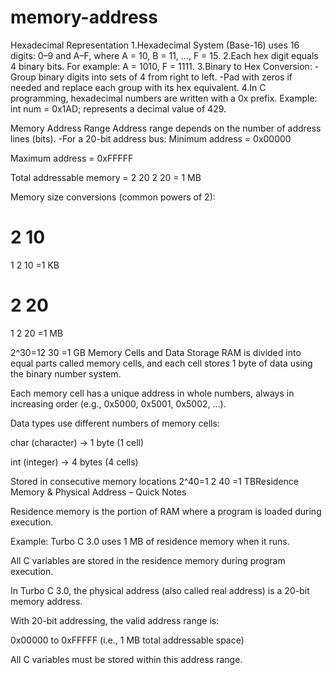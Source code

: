 # memory-address
Hexadecimal Representation
1.Hexadecimal System (Base-16) uses 16 digits: 0–9 and A–F, where A = 10, B = 11, ..., F = 15.
2.Each hex digit equals 4 binary bits. For example: A = 1010, F = 1111.
3.Binary to Hex Conversion:
  -Group binary digits into sets of 4 from right to left.
  -Pad with zeros if needed and replace each group with its hex equivalent.
4.In C programming, hexadecimal numbers are written with a 0x prefix.
Example: int num = 0x1AD; represents a decimal value of 429.

Memory Address Range
Address range depends on the number of address lines (bits).
   -For a 20-bit address bus:
   Minimum address = 0x00000

Maximum address = 0xFFFFF

Total addressable memory = 
2
20
2
20
 = 1 MB

Memory size conversions (common powers of 2):

2
10
=
1
2
10
=1 KB

2
20
=
1
2
20
=1 MB

2^30=12
30
=1 GB
Memory Cells and Data Storage
RAM is divided into equal parts called memory cells, and each cell stores 1 byte of data using the binary number system.



Each memory cell has a unique address in whole numbers, always in increasing order (e.g., 0x5000, 0x5001, 0x5002, ...).

Data types use different numbers of memory cells:

char (character) → 1 byte (1 cell)

int (integer) → 4 bytes (4 cells)

Stored in consecutive memory locations
2^40=1
2
40
=1 TBResidence Memory & Physical Address – Quick Notes

Residence memory is the portion of RAM where a program is loaded during execution.

Example: Turbo C 3.0 uses 1 MB of residence memory when it runs.

All C variables are stored in the residence memory during program execution.

In Turbo C 3.0, the physical address (also called real address) is a 20-bit memory address.

With 20-bit addressing, the valid address range is:

0x00000 to 0xFFFFF (i.e., 1 MB total addressable space)

All C variables must be stored within this address range.
